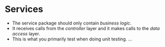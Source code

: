 # Services
* The service package should only contain *business logic*.
* It receives calls from the *controller* layer and it makes calls to the *data access* layer.
* This is what you primarily test when doing unit testing.
... 
